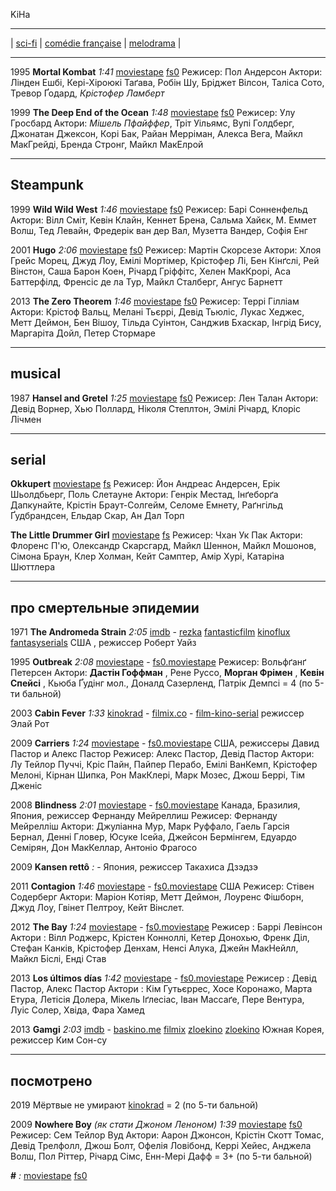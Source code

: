 KiHa

---

| [sci-fi](./sci-fi.md)
| [comédie française](./comedieF.md)
| [melodrama](melodram.md)
|

---

1995 **Mortal Kombat** _1:41_
[moviestape](http://moviestape.net/katalog_filmiv/bojovyky/11451-mortal-kombat.html)
[fs0](http://fs0.moviestape.net/stream.php?name=films/Mortal.Kombat.mp4)
Режисер: Пол Андерсон
Актори: Лінден Ешбі, Кері-Хіроюкі Таґава, Робін Шу, Бріджет Вілсон, Таліса Сото, Тревор Ґодард, _Крістофер Ламберт_ 

1999 **The Deep End of the Ocean** _1:48_
[moviestape](http://moviestape.net/katalog_filmiv/drama/12740-u-bezodn-okeanu.html)
[fs0](http://fs0.moviestape.net/stream.php?name=films/The.Deep.End.of.the.Ocean.mp4)
Режисер: Улу Гросбард
Актори: _Мішель Пфайффер_, Тріт Уільямс, Вупі Голдберг, Джонатан Джексон, Корі Бак, Райан Мерріман, Алекса Вега, Майкл МакГрейді, Бренда Стронг, Майкл МакЕлрой 

---

## Steampunk

1999 **Wild Wild West** _1:46_
[moviestape](http://moviestape.net/katalog_filmiv/bojovyky/1664-dykyj-dykyj-vest.html)
[fs0](http://fs0.moviestape.net/stream.php?name=films/Wild.Wild.West.mp4)
Режисер: Барі Сонненфельд
Актори: Вілл Сміт, Кевін Клайн, Кеннет Брена, Сальма Хайєк, М. Еммет Волш, Тед Левайн, Фредерік ван дер Вал, Музетта Вандер, Софія Енг

2001 **Hugo** _2:06_
[moviestape](http://moviestape.net/katalog_filmiv/detektyv/2023-hranitel-chasu.html)
[fs0](http://fs0.moviestape.net/stream.php?name=films/Hugo.mp4)
Режисер: Мартін Скорсезе
Актори: Хлоя Грейс Морец, Джуд Лоу, Емілі Мортімер, Крістофер Лі, Бен Кінґслі, Рей Вінстон, Саша Барон Коен, Річард Гріффітс, Хелен МакКрорі, Аса Баттерфілд, Френсіс де ла Тур, Майкл Сталберг, Ангус Барнетт 

2013 **The Zero Theorem** _1:46_
[moviestape](http://moviestape.net/katalog_filmiv/drama/10954-teorema-zero.html)
[fs0](http://fs0.moviestape.net/stream.php?name=films/The.Zero.Theorem.mp4)
Режисер: Террі Гілліам
Актори: Крістоф Вальц, Мелані Тьєррі, Девід Тьюліс, Лукас Хеджес, Метт Деймон, Бен Вішоу, Тільда Суінтон, Санджив Бхаскар, Інгрід Бису, Маргаріта Дойл, Петер Стормаре 

---

## musical

1987 **Hansel and Gretel** _1:25_
[moviestape](http://moviestape.net/katalog_filmiv/muzuchni/12717-genzel-retel.html)
[fs0](http://fs0.moviestape.net/stream.php?name=films/Hansel.and.Gretel.1987.mp4)
Режисер: Лен Талан
Актори: Девід Ворнер, Хью Поллард, Ніколя Степлтон, Эмілі Річард, Клоріс Лічмен 

---

## serial

**Okkupert**
[moviestape](http://moviestape.net/katalog_serialiv/dramy/9079-okupovani.html)
[fs](http://fs.moviestape.net/stream.php?pl=Okkupert)
Режисер: Йон Андреас Андерсен, Ерік Шьолдбьерг, Поль Слетауне
Актори: Генрік Местад, Інґеборґа Дапкунайте, Крістін Браут-Солгейм, Селоме Емнету, Раґнгільд Ґудбрандсен, Ельдар Скар, Ан Дал Торп 

**The Little Drummer Girl**
[moviestape](http://moviestape.net/katalog_serialiv/dramy/11235-mala-barabanschicya.html)
[fs](http://fs.moviestape.net/stream.php?pl=The.Little.Drummer.Girl)
Режисер: Чхан Ук Пак
Актори: Флоренс П'ю, Олександр Скарсгард, Майкл Шеннон, Майкл Мошонов, Сімона Браун, Клер Холман, Кейт Самптер, Амір Хурі, Катаріна Шюттлера 

---

## про смертельные эпидемии

1971 **The Andromeda Strain** _2:05_
[imdb](https://www.imdb.com/title/tt0066769/) -
[rezka](https://rezka.ag/films/fiction/16356-shtamm-andromeda-1971.html)
[fantasticfilm](http://fantasticfilm.ru/publ/fantasticheskie_filmy/shtamm_andromeda_1971/50-1-0-644)
[kinoflux](http://kinoflux.org/23645-shtamm-andromeda-1971-the-andromeda-strain.html)
[fantasyserials](http://fantasyserials.org/the-andromeda-strain-1971.php)
США , режиссер Роберт Уайз

1995 **Outbreak** _2:08_
[moviestape](http://moviestape.net/katalog_filmiv/drama/2697-epidemija.html) -
[fs0.moviestape](http://fs0.moviestape.net/stream.php?name=films/Outbreak.mp4)
Режисер: Вольфґанґ Петерсен
Актори: **Дастін Гоффман** , Рене Руссо, **Морган Фрімен** , **Кевін Спейсі** , Кьюба Ґудінг мол., Доналд Сазерленд, Патрік Демпсі = 4 (по 5-ти бальной)

2003 **Cabin Fever** _1:33_
[kinokrad](https://kinokrad.co/268049-lihoradka.html) -
[filmix.co](https://filmix.co/uzhasy/16719-lihoradka-cabin-fever-2002.html) -
[film-kino-serial](http://film-kino-serial.biz/6943-lihoradka.html)
режиссер Элай Рот

2009 **Carriers** _1:24_ 
[moviestape](http://moviestape.net/katalog_filmiv/drama/9048-zarazhennja.html) -
[fs0.moviestape](http://fs0.moviestape.net/stream.php?name=films/Carriers.mp4)
США, режиссеры Давид Пастор и Алекс Пастор
Режисер: Алекс Пастор, Девід Пастор
Актори: Лу Тейлор Пуччі, Кріс Пайн, Пайпер Перабо, Емілі ВанКемп, Крістофер Мелоні, Кірнан Шипка, Рон МакКлері, Марк Мозес, Джош Беррі, Тім Дженіс 

2008 **Blindness** _2:01_
[moviestape](http://moviestape.net/katalog_filmiv/detektyv/5251-slipota.html) -
[fs0.moviestape](http://fs0.moviestape.net/stream.php?name=films/Blindness.mp4)
Канада, Бразилия, Япония, режиссер Фернанду Мейреллиш
Режисер: Фернанду Мейрелліш
Актори: Джуліанна Мур, Марк Руффало, Гаель Гарсія Бернал, Денні Гловер, Юсуке Ісейа, Джейсон Бермінгем, Едуардо Семірян, Дон МакКеллар, Антоніо Фрагосо 

2009 **Kansen rettô** _:_
[]() -
[]()
Япония, режиссер Такахиса Дзэдзэ

2011 **Contagion** _1:46_
[moviestape](http://moviestape.net/katalog_filmiv/drama/2242-zaraza.html) -
[fs0.moviestape](http://fs0.moviestape.net/stream.php?name=films/Contagion.mp4)
США
Режисер: Стівен Содерберг
Актори: Маріон Котіяр, Метт Деймон, Лоуренс Фішборн, Джуд Лоу, Гвінет Пелтроу, Кейт Вінслет. 

2012 **The Bay** _1:24_
[moviestape](http://moviestape.net/katalog_filmiv/trylery/9851-zatoka.html) -
[fs0.moviestape](http://fs0.moviestape.net/stream.php?name=films/The.Bay.mp4)
Режисер : Баррі Левінсон
Актори : Вілл Роджерс, Крістен Конноллі, Кетер Донохью, Френк Діл, Стефан Канків, Крістофер Денхам, Ненсі Алука, Джейн МакНейлл, Майкл Біслі, Енді Став 

2013 **Los últimos días** _1:42_
[moviestape](http://moviestape.net/katalog_filmiv/prygody/7315-epidemija.html) -
[fs0.moviestape](http://fs0.moviestape.net/stream.php?name=films/Los.ultimos.dias.mp4)
Режисер : Девід Пастор, Алекс Пастор
Актори : Кім Гутьєррес, Хосе Коронажо, Марта Етура, Летісія Долера, Мікель Іґлесіас, Іван Массаґе, Пере Вентура, Луіс Солер, Хвіда, Фара Хамед 

2013 **Gamgi** _2:03_
[imdb](https://www.imdb.com/title/tt2351310/) -
[baskino.me](http://baskino.me/films/dramy/8836-virus.html)
[filmix](https://filmix.co/dramy/79742-gripp-virus-the-flu-gamgi-2013.html)
[zloekino](https://zloekino.ru/movie/FluGamgi)
[zloekino](https://zloekino.ru/video/455919-Virus-Film)
Южная Корея, режиссер Ким Сон-су

---

## посмотрено

2019 Мёртвые не умирают [kinokrad](https://kinokrad.co/336301-mertvye-ne-umirayut.html) = 2 (по 5-ти бальной)

2009 **Nowhere Boy** _(як стати Джоном Леноном)_ _1:39_
[moviestape](http://moviestape.net/katalog_filmiv/drama/1216-stati-dzhonom-lennonom.html)
[fs0](http://fs0.moviestape.net/stream.php?name=films/Nowhere.Boy.mp4)
Режисер: Сем Тейлор Вуд
Актори: Аарон Джонсон, Крістін Скотт Томас, Девід Трелфолл, Джош Болт, Офелія Ловібонд, Керрі Хейес, Анджела Волш, Пол Ріттер, Річард Сімс, Енн-Мері Дафф = 3+ (по 5-ти бальной)

 **#** _:_
[moviestape]()
[fs0]()

